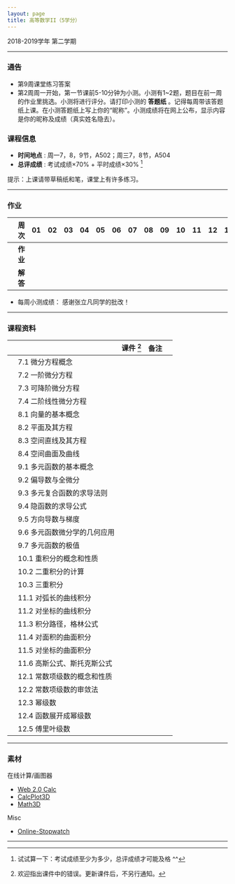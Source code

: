 ```yaml
---
layout: page
title: 高等数学II（5学分）
---
```



<p class="message">
  2018-2019学年 第二学期
</p>


---

### 通告


- 第9周课堂练习答案 <a href="HW_sol/1617.pdf" target="_blank"><i class="fa fa-file-pdf-o" aria-hidden="true"></i></a>
- 第2周周一开始，第一节课前5-10分钟为小测。小测有1~2题，题目在前一周的作业里挑选。小测将进行评分。请打印小测的 **答题纸**  <a href="HW/Examsheet.pdf" target="_blank"><i class="fa fa-file-pdf-o" aria-hidden="true"></i></a> 。记得每周带该答题纸上课。在小测答题纸上写上你的“昵称”。小测成绩将在网上公布，显示内容是你的昵称及成绩（真实姓名隐去）。


### 课程信息

- __时间地点__ : 周一7，8，9节，A502；周三7，8节，A504
- __总评成绩__ : 考试成绩×70% + 平时成绩×30%  [^exam]

[^exam]: 试试算一下：考试成绩至少为多少，总评成绩才可能及格 ^^

提示：上课请带草稿纸和笔，课堂上有许多练习。

---

### 作业


|        |    周次    | 01 | 02 | 03 |	04 | 05 | 06 |07 | 08 | 09 | 10 | 11 | 12 | 13 | 14 | |
|:--------:|--------:|:------:|:------:|:------:|:------:|:------:|:------:|:------:|:------:|:------:|:------:|:------:|:------:|:------:|:------:|:------:|
|	| __作业__ 	| <a href="HW/HW_高等数学II_第01周.pdf" target="_blank"><i class="fa fa-file-pdf-o" aria-hidden="true"></i></a> |<a href="HW/HW_高等数学II_第02周.pdf" target="_blank"><i class="fa fa-file-pdf-o" aria-hidden="true"></i></a> |<a href="HW/HW_高等数学II_第03周.pdf" target="_blank"><i class="fa fa-file-pdf-o" aria-hidden="true"></i></a>	| <a href="HW/HW_高等数学II_第04周.pdf" target="_blank"><i class="fa fa-file-pdf-o" aria-hidden="true"></i></a>	|<a href="HW/HW_高等数学II_第05周.pdf" target="_blank"><i class="fa fa-file-pdf-o" aria-hidden="true"></i></a>	 | <a href="HW/HW_高等数学II_第06周.pdf" target="_blank"><i class="fa fa-file-pdf-o" aria-hidden="true"></i></a> | <a href="HW/HW_高等数学II_第07周.pdf" target="_blank"><i class="fa fa-file-pdf-o" aria-hidden="true"></i></a> | <a href="HW/HW_高等数学II_第08周.pdf" target="_blank"><i class="fa fa-file-pdf-o" aria-hidden="true"></i></a>| <a href="HW/HW_高等数学II_第09周.pdf" target="_blank"><i class="fa fa-file-pdf-o" aria-hidden="true"></i></a>| <a href="HW/HW_高等数学II_第10周.pdf" target="_blank"><i class="fa fa-file-pdf-o" aria-hidden="true"></i></a> |   |  |  |  | |
|	| __解答__ 	| <a href="HW_sol/HW_高等数学II_sol_第01周.pdf" target="_blank"><i class="fa fa-file-pdf-o" aria-hidden="true"></i></a>  | <a href="HW_sol/HW_高等数学II_sol_第02周.pdf" target="_blank"><i class="fa fa-file-pdf-o" aria-hidden="true"></i></a>  |  <a href="HW_sol/HW_高等数学II_sol_第03周.pdf" target="_blank"><i class="fa fa-file-pdf-o" aria-hidden="true"></i></a>   |  <a href="HW_sol/HW_高等数学II_sol_第04周.pdf" target="_blank"><i class="fa fa-file-pdf-o" aria-hidden="true"></i></a>    |  <a href="HW_sol/HW_高等数学II_sol_第05周.pdf" target="_blank"><i class="fa fa-file-pdf-o" aria-hidden="true"></i></a>   | <a href="HW_sol/HW_高等数学II_sol_第06周.pdf" target="_blank"><i class="fa fa-file-pdf-o" aria-hidden="true"></i></a> | <a href="HW_sol/HW_高等数学II_sol_第07周.pdf" target="_blank"><i class="fa fa-file-pdf-o" aria-hidden="true"></i></a>| <a href="HW_sol/HW_高等数学II_sol_第08周.pdf" target="_blank"><i class="fa fa-file-pdf-o" aria-hidden="true"></i></a> | <a href="HW_sol/HW_高等数学II_sol_第09周.pdf" target="_blank"><i class="fa fa-file-pdf-o" aria-hidden="true"></i></a> | <a href="HW_sol/HW_高等数学II_sol_第10周.pdf" target="_blank"><i class="fa fa-file-pdf-o" aria-hidden="true"></i></a> |  | | | | |

- 每周小测成绩： <a href="Score/09_Cal_2019.pdf" target="_blank"><i class="fa fa-file-pdf-o" aria-hidden="true"></i></a>    感谢张立凡同学的批改！

---


### 课程资料

|        |        | 课件 [^rmk1] | 备注 | |
|:--------:|:--------|:------:|:------:|:------:|
|  | 7.1 微分方程概念 |  <a href="lectures/07_a_微分方程概念_2019.pdf" target="_blank"><i class="fa fa-file-pdf-o" aria-hidden="true"></i></a>    | | |
|  | 7.2 一阶微分方程 |  <a href="lectures/07_b_一阶微分方程_2019.pdf" target="_blank"><i class="fa fa-file-pdf-o" aria-hidden="true"></i></a>    | | |
|  | 7.3 可降阶微分方程 |  <a href="lectures/07_c_可降阶微分方程_2019.pdf" target="_blank"><i class="fa fa-file-pdf-o" aria-hidden="true"></i></a>   |      | |
|  | 7.4 二阶线性微分方程 | <a href="lectures/07_d_二阶线性微分方程_2019.pdf" target="_blank"><i class="fa fa-file-pdf-o" aria-hidden="true"></i></a>    |       | |
|  | 8.1 向量的基本概念 | <a href="lectures/08_a_向量的基本概念_2019.pdf" target="_blank"><i class="fa fa-file-pdf-o" aria-hidden="true"></i></a> |      |      |
|  | 8.2 平面及其方程 |<a href="lectures/08_b_平面及其方程_2019.pdf" target="_blank"><i class="fa fa-file-pdf-o" aria-hidden="true"></i></a>   |     |      |
|  | 8.3 空间直线及其方程 | <a href="lectures/08_c_空间直线及其方程_2019.pdf" target="_blank"><i class="fa fa-file-pdf-o" aria-hidden="true"></i></a>  |      |      |
|  | 8.4 空间曲面及曲线 | <a href="lectures/08_d_空间曲面及曲线_2019.pdf" target="_blank"><i class="fa fa-file-pdf-o" aria-hidden="true"></i></a>     |      | |
|  | 9.1 多元函数的基本概念 | <a href="lectures/09_a_多元函数的基本概念_2019.pdf" target="_blank"><i class="fa fa-file-pdf-o" aria-hidden="true"></i></a> |      |      |
|  | 9.2 偏导数与全微分 | <a href="lectures/09_b_偏导数与全微分_2019.pdf" target="_blank"><i class="fa fa-file-pdf-o" aria-hidden="true"></i></a> |      |      |
|  | 9.3 多元复合函数的求导法则 | <a href="lectures/09_c_多元复合函数的求导法则_2019.pdf" target="_blank"><i class="fa fa-file-pdf-o" aria-hidden="true"></i></a> |      |      |
|  | 9.4 隐函数的求导公式 | <a href="lectures/09_d_隐函数的求导公式_2019.pdf" target="_blank"><i class="fa fa-file-pdf-o" aria-hidden="true"></i></a> |      |      |
|  | 9.5 方向导数与梯度 | <a href="lectures/09_e_方向导数与梯度_2019.pdf" target="_blank"><i class="fa fa-file-pdf-o" aria-hidden="true"></i></a>  |      |      |
|  | 9.6 多元函数微分学的几何应用 | <a href="lectures/09_f_多元函数微分学的几何应用_2019.pdf" target="_blank"><i class="fa fa-file-pdf-o" aria-hidden="true"></i></a>|      |      |
|  | 9.7 多元函数的极值 |<a href="lectures/09_g_多元函数的极值_2019.pdf" target="_blank"><i class="fa fa-file-pdf-o" aria-hidden="true"></i></a> |      |      |
|  | 10.1 重积分的概念和性质 | <a href="lectures/10_a_重积分的概念和性质_2019.pdf" target="_blank"><i class="fa fa-file-pdf-o" aria-hidden="true"></i></a>  |      |      |
|  | 10.2 二重积分的计算 | <a href="lectures/10_b_二重积分的计算_2019.pdf" target="_blank"><i class="fa fa-file-pdf-o" aria-hidden="true"></i></a> |      |      |
|  | 10.3 三重积分 | <a href="lectures/10_c_三重积分_2019.pdf" target="_blank"><i class="fa fa-file-pdf-o" aria-hidden="true"></i></a> |      |      |
|  | 11.1 对弧长的曲线积分 | <a href="lectures/11_a_对弧长的曲线积分_2019.pdf" target="_blank"><i class="fa fa-file-pdf-o" aria-hidden="true"></i></a> |      |      |
|  | 11.2 对坐标的曲线积分 | <a href="lectures/11_b_对坐标的曲线积分_2019.pdf" target="_blank"><i class="fa fa-file-pdf-o" aria-hidden="true"></i></a> |      |      |
|  | 11.3 积分路径，格林公式 |  <a href="lectures/11_c_积分路径_格林公式_2019.pdf" target="_blank"><i class="fa fa-file-pdf-o" aria-hidden="true"></i></a> |      |      |
|  | 11.4 对面积的曲面积分 | <a href="lectures/11_d_对面积的曲面积分_2019.pdf" target="_blank"><i class="fa fa-file-pdf-o" aria-hidden="true"></i></a> |      |      |
|  | 11.5 对坐标的曲面积分 | <a href="lectures/11_e_对坐标的曲面积分_2019.pdf" target="_blank"><i class="fa fa-file-pdf-o" aria-hidden="true"></i></a> |      |      |
|  | 11.6 高斯公式、斯托克斯公式 | <a href="lectures/11_f_高斯公式斯托克斯公式_2019.pdf" target="_blank"><i class="fa fa-file-pdf-o" aria-hidden="true"></i></a> |      |      |
|  | 12.1 常数项级数的概念和性质 |  |      |      |
|  | 12.2 常数项级数的审敛法 |  |      |      |
|  | 12.3 幂级数 |  |      |      |
|  | 12.4 函数展开成幂级数 |   |      |      |
|  | 12.5 傅里叶级数 | |      |      |



[^rmk1]: 欢迎指出课件中的错误。更新课件后，不另行通知。

---

### 素材

在线计算/画图器

- [Web 2.0 Calc](http://web2.0calc.com/)
- [CalcPlot3D](https://www.monroecc.edu/faculty/paulseeburger/calcnsf/CalcPlot3D/)
- [Math3D](https://www.math3d.org/)


Misc

- [Online-Stopwatch](https://www.online-stopwatch.com/chinese/)

---